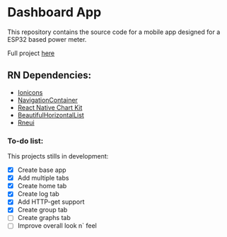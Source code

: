 # Dashboard App

This repository contains the source code for a mobile app designed for a ESP32 based power meter.

Full project [here](https://github.com/DMDC-estagio)

## RN Dependencies:
- [Ionicons](https://github.com/ionic-team/ionicons) 
- [NavigationContainer](https://reactnavigation.org/docs/navigation-container/)
- [React Native Chart Kit](https://github.com/indiespirit/react-native-chart-kit)
- [BeautifulHorizontalList](https://github.com/WrathChaos/react-native-beautiful-horizontal-list)
- [Rneui](https://reactnativeelements.com/docs)

### To-do list:

This projects stills in development:

- [x] Create base app
- [x] Add multiple tabs
- [x] Create home tab
- [x] Create log tab
- [x] Add HTTP-get support
- [x] Create group tab
- [ ] Create graphs tab
- [ ] Improve overall look n` feel
